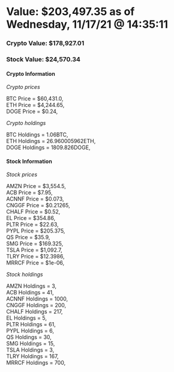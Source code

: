 # Value: $203,497.35 as of Wednesday, 11/17/21 @ 14:35:11 

### Crypto Value: $178,927.01

### Stock Value: $24,570.34

#### Crypto Information 
*Crypto prices* 

BTC Price = $60,431.0,  
ETH Price = $4,244.65,  
DOGE Price = $0.24,  


*Crypto holdings* 

BTC Holdings = 1.06BTC,  
ETH Holdings = 26.960005962ETH,  
DOGE Holdings = 1809.826DOGE,  


#### Stock Information 

*Stock prices* 

AMZN Price = $3,554.5,  
ACB Price = $7.95,  
ACNNF Price = $0.073,  
CNGGF Price = $0.21265,  
CHALF Price = $0.52,  
EL Price = $354.86,  
PLTR Price = $22.63,  
PYPL Price = $205.375,  
QS Price = $35.9,  
SMG Price = $169.325,  
TSLA Price = $1,092.7,  
TLRY Price = $12.3986,  
MRRCF Price = $1e-06,  


*Stock holdings* 

AMZN Holdings = 3,  
ACB Holdings = 41,  
ACNNF Holdings = 1000,  
CNGGF Holdings = 200,  
CHALF Holdings = 217,  
EL Holdings = 5,  
PLTR Holdings = 61,  
PYPL Holdings = 6,  
QS Holdings = 30,  
SMG Holdings = 15,  
TSLA Holdings = 3,  
TLRY Holdings = 167,  
MRRCF Holdings = 700,  


